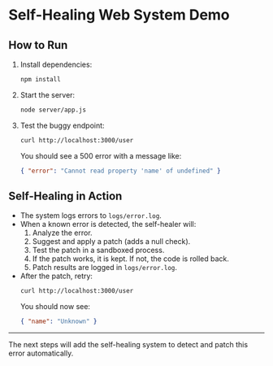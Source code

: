 # Self-Healing Web System Demo

## How to Run

1. Install dependencies:
   ```bash
   npm install
   ```
2. Start the server:
   ```bash
   node server/app.js
   ```
3. Test the buggy endpoint:
   ```bash
   curl http://localhost:3000/user
   ```
   You should see a 500 error with a message like:
   ```json
   { "error": "Cannot read property 'name' of undefined" }
   ```

## Self-Healing in Action
- The system logs errors to `logs/error.log`.
- When a known error is detected, the self-healer will:
  1. Analyze the error.
  2. Suggest and apply a patch (adds a null check).
  3. Test the patch in a sandboxed process.
  4. If the patch works, it is kept. If not, the code is rolled back.
  5. Patch results are logged in `logs/error.log`.
- After the patch, retry:
   ```bash
   curl http://localhost:3000/user
   ```
   You should now see:
   ```json
   { "name": "Unknown" }
   ```

---

The next steps will add the self-healing system to detect and patch this error automatically. 